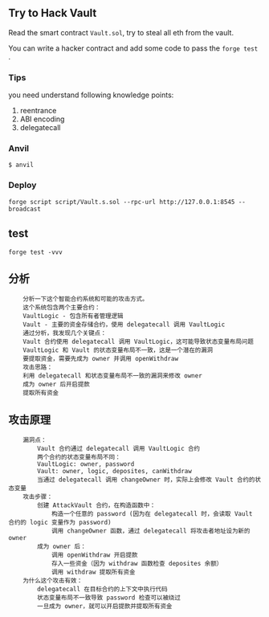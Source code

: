 ## Try to Hack Vault 

Read the smart contract `Vault.sol`, try to steal all eth from the vault.

You can write a hacker contract and add some code to pass the `forge test` .

### Tips 
you need understand following knowledge points:
1. reentrance 
2. ABI encoding
3. delegatecall
 

### Anvil

```shell
$ anvil
```

### Deploy

```shell
forge script script/Vault.s.sol --rpc-url http://127.0.0.1:8545 --broadcast
```

## test

```
forge test -vvv
```

## 分析
```
    分析一下这个智能合约系统和可能的攻击方式。
    这个系统包含两个主要合约：
    VaultLogic - 包含所有者管理逻辑
    Vault - 主要的资金存储合约，使用 delegatecall 调用 VaultLogic
    通过分析，我发现几个关键点：
    Vault 合约使用 delegatecall 调用 VaultLogic，这可能导致状态变量布局问题
    VaultLogic 和 Vault 的状态变量布局不一致，这是一个潜在的漏洞
    要提取资金，需要先成为 owner 并调用 openWithdraw
    攻击思路：
    利用 delegatecall 和状态变量布局不一致的漏洞来修改 owner
    成为 owner 后开启提款
    提取所有资金

```
## 攻击原理
```
    漏洞点：
        Vault 合约通过 delegatecall 调用 VaultLogic 合约
        两个合约的状态变量布局不同：
        VaultLogic: owner, password
        Vault: owner, logic, deposites, canWithdraw
        当通过 delegatecall 调用 changeOwner 时，实际上会修改 Vault 合约的状态变量
    攻击步骤：
        创建 AttackVault 合约，在构造函数中：
            构造一个任意的 password (因为在 delegatecall 时，会读取 Vault 合约的 logic 变量作为 password)
            调用 changeOwner 函数，通过 delegatecall 将攻击者地址设为新的 owner
        成为 owner 后：
            调用 openWithdraw 开启提款
            存入一些资金（因为 withdraw 函数检查 deposites 余额）
            调用 withdraw 提取所有资金
    为什么这个攻击有效：
        delegatecall 在目标合约的上下文中执行代码
        状态变量布局不一致导致 password 检查可以被绕过
        一旦成为 owner，就可以开启提款并提取所有资金

```
